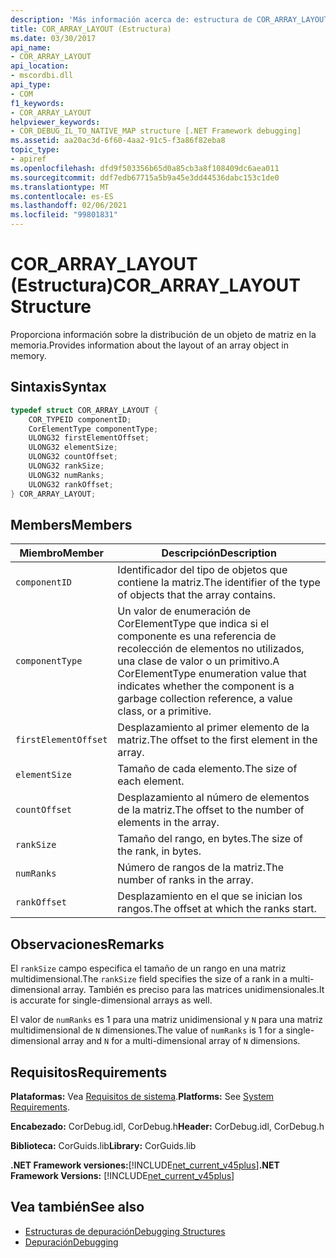 ```yaml
---
description: 'Más información acerca de: estructura de COR_ARRAY_LAYOUT'
title: COR_ARRAY_LAYOUT (Estructura)
ms.date: 03/30/2017
api_name:
- COR_ARRAY_LAYOUT
api_location:
- mscordbi.dll
api_type:
- COM
f1_keywords:
- COR_ARRAY_LAYOUT
helpviewer_keywords:
- COR_DEBUG_IL_TO_NATIVE_MAP structure [.NET Framework debugging]
ms.assetid: aa20ac3d-6f60-4aa2-91c5-f3a86f82eba8
topic_type:
- apiref
ms.openlocfilehash: dfd9f503356b65d0a85cb3a8f108409dc6aea011
ms.sourcegitcommit: ddf7edb67715a5b9a45e3dd44536dabc153c1de0
ms.translationtype: MT
ms.contentlocale: es-ES
ms.lasthandoff: 02/06/2021
ms.locfileid: "99801831"
---
```

# <a name="cor_array_layout-structure"></a><span data-ttu-id="0b637-103">COR_ARRAY_LAYOUT (Estructura)</span><span class="sxs-lookup"><span data-stu-id="0b637-103">COR_ARRAY_LAYOUT Structure</span></span>

<span data-ttu-id="0b637-104">Proporciona información sobre la distribución de un objeto de matriz en la memoria.</span><span class="sxs-lookup"><span data-stu-id="0b637-104">Provides information about the layout of an array object in memory.</span></span>  
  
## <a name="syntax"></a><span data-ttu-id="0b637-105">Sintaxis</span><span class="sxs-lookup"><span data-stu-id="0b637-105">Syntax</span></span>  
  
```cpp  
typedef struct COR_ARRAY_LAYOUT {  
    COR_TYPEID componentID;  
    CorElementType componentType;  
    ULONG32 firstElementOffset;  
    ULONG32 elementSize;  
    ULONG32 countOffset;
    ULONG32 rankSize;
    ULONG32 numRanks;
    ULONG32 rankOffset;
} COR_ARRAY_LAYOUT;  
```  
  
## <a name="members"></a><span data-ttu-id="0b637-106">Members</span><span class="sxs-lookup"><span data-stu-id="0b637-106">Members</span></span>  
  
|<span data-ttu-id="0b637-107">Miembro</span><span class="sxs-lookup"><span data-stu-id="0b637-107">Member</span></span>|<span data-ttu-id="0b637-108">Descripción</span><span class="sxs-lookup"><span data-stu-id="0b637-108">Description</span></span>|  
|------------|-----------------|  
|`componentID`|<span data-ttu-id="0b637-109">Identificador del tipo de objetos que contiene la matriz.</span><span class="sxs-lookup"><span data-stu-id="0b637-109">The identifier of the type of objects that the array contains.</span></span>|  
|`componentType`|<span data-ttu-id="0b637-110">Un valor de enumeración de CorElementType que indica si el componente es una referencia de recolección de elementos no utilizados, una clase de valor o un primitivo.</span><span class="sxs-lookup"><span data-stu-id="0b637-110">A CorElementType enumeration value that indicates whether the component is a garbage collection reference, a value class, or a primitive.</span></span>|  
|`firstElementOffset`|<span data-ttu-id="0b637-111">Desplazamiento al primer elemento de la matriz.</span><span class="sxs-lookup"><span data-stu-id="0b637-111">The offset to the first element in the array.</span></span>|  
|`elementSize`|<span data-ttu-id="0b637-112">Tamaño de cada elemento.</span><span class="sxs-lookup"><span data-stu-id="0b637-112">The size of each element.</span></span>|  
|`countOffset`|<span data-ttu-id="0b637-113">Desplazamiento al número de elementos de la matriz.</span><span class="sxs-lookup"><span data-stu-id="0b637-113">The offset to the number of elements in the array.</span></span>|  
|`rankSize`|<span data-ttu-id="0b637-114">Tamaño del rango, en bytes.</span><span class="sxs-lookup"><span data-stu-id="0b637-114">The size of the rank, in bytes.</span></span>|  
|`numRanks`|<span data-ttu-id="0b637-115">Número de rangos de la matriz.</span><span class="sxs-lookup"><span data-stu-id="0b637-115">The number of ranks in the array.</span></span>|  
|`rankOffset`|<span data-ttu-id="0b637-116">Desplazamiento en el que se inician los rangos.</span><span class="sxs-lookup"><span data-stu-id="0b637-116">The offset at which the ranks start.</span></span>|  
  
## <a name="remarks"></a><span data-ttu-id="0b637-117">Observaciones</span><span class="sxs-lookup"><span data-stu-id="0b637-117">Remarks</span></span>  

 <span data-ttu-id="0b637-118">El `rankSize` campo especifica el tamaño de un rango en una matriz multidimensional.</span><span class="sxs-lookup"><span data-stu-id="0b637-118">The `rankSize` field specifies the size of a rank in a multi-dimensional array.</span></span> <span data-ttu-id="0b637-119">También es preciso para las matrices unidimensionales.</span><span class="sxs-lookup"><span data-stu-id="0b637-119">It is accurate for single-dimensional arrays as well.</span></span>  
  
 <span data-ttu-id="0b637-120">El valor de `numRanks` es 1 para una matriz unidimensional y `N` para una matriz multidimensional de `N` dimensiones.</span><span class="sxs-lookup"><span data-stu-id="0b637-120">The value of `numRanks` is 1 for a single-dimensional array and `N` for a multi-dimensional array of `N` dimensions.</span></span>  
  
## <a name="requirements"></a><span data-ttu-id="0b637-121">Requisitos</span><span class="sxs-lookup"><span data-stu-id="0b637-121">Requirements</span></span>  

 <span data-ttu-id="0b637-122">**Plataformas:** Vea [Requisitos de sistema](../../get-started/system-requirements.md).</span><span class="sxs-lookup"><span data-stu-id="0b637-122">**Platforms:** See [System Requirements](../../get-started/system-requirements.md).</span></span>  
  
 <span data-ttu-id="0b637-123">**Encabezado:** CorDebug.idl, CorDebug.h</span><span class="sxs-lookup"><span data-stu-id="0b637-123">**Header:** CorDebug.idl, CorDebug.h</span></span>  
  
 <span data-ttu-id="0b637-124">**Biblioteca:** CorGuids.lib</span><span class="sxs-lookup"><span data-stu-id="0b637-124">**Library:** CorGuids.lib</span></span>  
  
 <span data-ttu-id="0b637-125">**.NET Framework versiones:**[!INCLUDE[net_current_v45plus](../../../../includes/net-current-v45plus-md.md)]</span><span class="sxs-lookup"><span data-stu-id="0b637-125">**.NET Framework Versions:** [!INCLUDE[net_current_v45plus](../../../../includes/net-current-v45plus-md.md)]</span></span>  
  
## <a name="see-also"></a><span data-ttu-id="0b637-126">Vea también</span><span class="sxs-lookup"><span data-stu-id="0b637-126">See also</span></span>

- [<span data-ttu-id="0b637-127">Estructuras de depuración</span><span class="sxs-lookup"><span data-stu-id="0b637-127">Debugging Structures</span></span>](debugging-structures.md)
- [<span data-ttu-id="0b637-128">Depuración</span><span class="sxs-lookup"><span data-stu-id="0b637-128">Debugging</span></span>](index.md)
